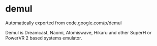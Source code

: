 # demul
Automatically exported from code.google.com/p/demul

Demul is Dreamcast, Naomi, Atomiswave, Hikaru and other SuperH or PowerVR 2 based systems emulator.
